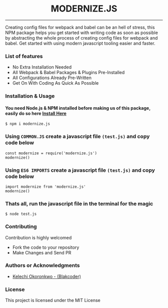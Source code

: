 <h1 align="center"> MODERNIZE.JS </h1>

<hr/>

<p>Creating config files for webpack and babel can be an hell of stress, this NPM package helps you get started with writing code as soon as possible by abstracting the whole process of creating config files for webpack and babel. Get started with using modern javascript tooling easier and faster.</p>

<h3> List of features </h3>

<ul>
  <li>No Extra Installation Needed</li>
  <li>All Webpack & Babel Packages & Plugins Pre-Installed</li>
  <li>All Configurations Already Pre-Written</li>
  <li>Get On With Coding As Quick As Possible</li>
</ul>

<h3>Installation & Usage </h3>
<h4>You need Node.js & NPM installed before making us of this package, easily do so here <a href="https://nodejs.org/en/">Install Here</a></h4>

```shell
$ npm i modernize.js
```

<h3>Using <code>COMMON.JS</code> create a javascript file <code>(test.js)</code> and copy code below</h3>

```shell
const modernize = require('modernize.js')
modernize()
```

<h3>Using <code>ES6 IMPORTS</code> create a javascript file <code>(test.js)</code> and copy code below</h3>

```shell
import modernize from 'modernize.js'
modernize()
``` 


<h3>Thats all, run the javascript file in the terminal for the magic</h3>

```shell
$ node test.js 
```


<h3>Contributing</h3>
Contribution is highly welcomed
<ul>
<li>Fork the code to your repository</li>
<li>Make Changes and Send PR</li>
</ul>

<h3>Authors or Acknowledgments</h3>
<ul>
  <li><a href="https://github.com/anslemkelechi">Kelechi Okoronkwo - (Blakcoder) </a> </li>
</ul>

<h3>License</h3>

This project is licensed under the MIT License

